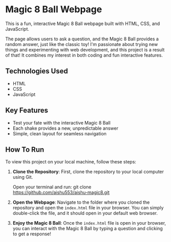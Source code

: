 # Magic 8 Ball Webpage
This is a fun, interactive Magic 8 Ball webpage built with HTML, CSS, and JavaScript.

The page allows users to ask a question, and the Magic 8 Ball provides a random answer, just like the classic toy!
I'm passionate about trying new things and experimenting with web development, and this project is a result of that!
It combines my interest in both coding and fun interactive features.

## Technologies Used
- HTML
- CSS
- JavaScript

## Key Features
- Test your fate with the interactive Magic 8 Ball
- Each shake provides a new, unpredictable answer
- Simple, clean layout for seamless navigation

## How To Run

To view this project on your local machine, follow these steps:

1. **Clone the Repository**:
   First, clone the repository to your local computer using Git.

   Open your terminal and run:
   git clone https://github.com/aishu553/aishu-magic8.git
   

 2. **Open the Webpage**:
    Navigate to the folder where you cloned the repository and open the `index.html` file in your browser.
    You can simply double-click the file, and it should open in your default web browser.

 3. **Enjoy the Magic 8 Ball**:
    Once the `index.html` file is open in your browser, you can interact with the Magic 8 Ball by typing a question and clicking to get a response!
